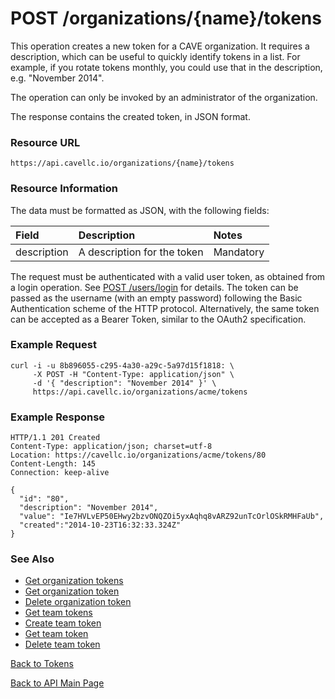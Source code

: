 # POST /organizations/{name}/tokens
This operation creates a new token for a CAVE organization. It requires a description, which can be useful to quickly identify tokens in a list. For example, if you rotate tokens monthly, you could use that in the description, e.g. "November 2014".

The operation can only be invoked by an administrator of the organization.

The response contains the created token, in JSON format.

### Resource URL

`https://api.cavellc.io/organizations/{name}/tokens`

### Resource Information

The data must be formatted as JSON, with the following fields:

Field | Description | Notes
:---- | :---------- | :----
description | A description for the token | Mandatory

The request must be authenticated with a valid user token, as obtained from a login operation. See [POST /users/login](../users/login.md) for details. The token can be passed as the username (with an empty password) following the Basic Authentication scheme of the HTTP protocol. Alternatively, the same token can be accepted as a Bearer Token, similar to the OAuth2 specification.

### Example Request

    curl -i -u 8b896055-c295-4a30-a29c-5a97d15f1818: \
         -X POST -H "Content-Type: application/json" \
         -d '{ "description": "November 2014" }' \
         https://api.cavellc.io/organizations/acme/tokens


### Example Response

    HTTP/1.1 201 Created
    Content-Type: application/json; charset=utf-8
    Location: https://cavellc.io/organizations/acme/tokens/80
    Content-Length: 145
    Connection: keep-alive
    
    {
      "id": "80",
      "description": "November 2014",
      "value": "Ie7HVLvEP50EHwy2bzvONQZOi5yxAqhq8vARZ92unTcOrlOSkRMHFaUb",
      "created":"2014-10-23T16:32:33.324Z"
    }
    
### See Also

* [Get organization tokens](get-org-tokens.md)
* [Get organization token](get-org-token.md)
* [Delete organization token](delete-org-token.md)
* [Get team tokens](get-team-tokens.md)
* [Create team token](create-team-token.md)
* [Get team token](get-team-token.md)
* [Delete team token](delete-team-token.md)

[Back to Tokens](README.md)

[Back to API Main Page](../api.md)

